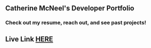 ## Catherine McNeel's Developer Portfolio

### Check out my resume, reach out, and see past projects! 

## Live Link [HERE](https://github.com/cathmcneel/developer-portfolio)



